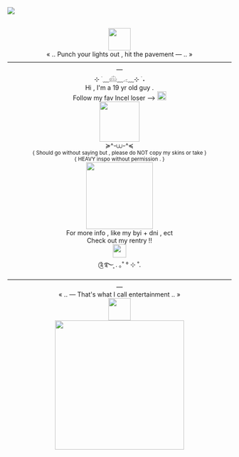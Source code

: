  ![](https://komarev.com/ghpvc/?username=KittenChanCorruptionArc&color=7E1A1A&style=plastic&label=_૮₍_𝁽ܫ𝁽_₎ა_++++&abbreviated=trueb5415c)
<div align="center"> <br />
 <img src="https://file.garden/Zlo7whFY2AfQROME/Tumblr_l_54383047457010.jpg" "width="50" height="50"> <br />
  « .. Punch your lights out , hit the pavement — .. » <br /> 
 ————————————————————————————————————— <br />
 ⊹ ࣪ ﹏𓊝﹏𓂁﹏⊹ ࣪ ˖ <br />
 Hi , I'm a 19 yr old guy . <br />
 Follow my fav Incel loser --> <a href="https://github.com/WheresTheExit"><img src="https://file.garden/ZorENG263zPWFUDG/8854cefcff8d8198c260b34e9c8ff1d0b22b758d.gifv" "width="20" height=20" > </a> <br />
  <img src="https://file.garden/Zlo7whFY2AfQROME/Tumblr_l_14894752696886.jpg" "width="90" height="90"> <br />
 ≽^-⩊-^≼ <br />
 <sub/> { Should go without saying but , please do NOT copy my skins or take } </sub> <br />
 <sub/> { HEAVY inspo without permission . } </sub> <br />
<img src="https://file.garden/Zlo7whFY2AfQROME/Tumblr_l_243604178378750.jpg" "width="150" height="150"> <br />
 For more info , like my byi + dni , ect  <br />
  Check out my rentry !! <br />
 <a href="https://rentry.co/KittenChanCorruptionArcc"><img src="https://file.garden/Zlo7whFY2AfQROME/Tumblr_l_55971076457335.gif" "width="30" height=30" > </a> <br />
 ༊࿐ ͎. ｡˚ ° ⊹ ˚. <br />
  ————————————————————————————————————— <br />
  « .. — That's what I call entertainment .. » <br />
 <img src="https://file.garden/Zlo7whFY2AfQROME/Tumblr_l_54386552472472.jpg" "width="50" height="50"> <br />
  <img src="https://file.garden/Zlo7whFY2AfQROME/bb-removebg-preview.png" "width="290" height="290"> <br />
</div>

